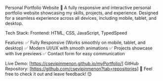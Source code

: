 Personal Portfolio Website 🚀
A fully responsive and interactive personal portfolio website showcasing my skills,
projects, and experience. Designed for a seamless experience across all devices,
including mobile, tablet, and desktop.

Tech Stack:
Frontend: HTML, CSS, JavaScript, TypedSpeed

Features:
✅ Fully Responsive (Works smoothly on mobile, tablet, and desktop)
✅ Modern UI/UX with smooth animations
✅ Projects showcase with live previews
✅ Contact form for easy communication

Live Demo: [https://csevipinmenon.github.io/myPortfolio/]
GitHub Repository: [https://github.com/csevipinmenon?tab=repositories]
🚀 Feel free to check it out and leave feedback! 😊
